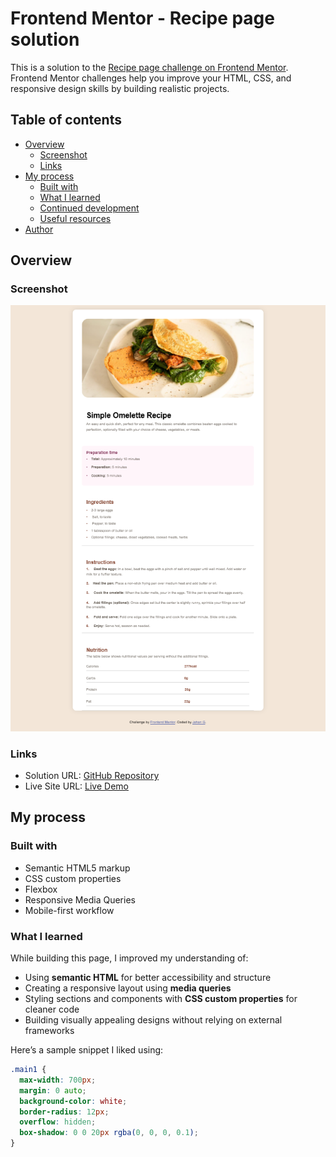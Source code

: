 # Frontend Mentor - Recipe page solution

This is a solution to the [Recipe page challenge on Frontend Mentor](https://www.frontendmentor.io/challenges/recipe-page-KiTsR8QQKm). Frontend Mentor challenges help you improve your HTML, CSS, and responsive design skills by building realistic projects.

## Table of contents

- [Overview](#overview)
  - [Screenshot](#screenshot)
  - [Links](#links)
- [My process](#my-process)
  - [Built with](#built-with)
  - [What I learned](#what-i-learned)
  - [Continued development](#continued-development)
  - [Useful resources](#useful-resources)
- [Author](#author)

## Overview

### Screenshot

![Simple Omelette Recipe Screenshot](./screenshot.jpg)

### Links

- Solution URL: [GitHub Repository](https://github.com/Jahan221801/Frontend-recipe-page)
- Live Site URL: [Live Demo](https://jahan221801.github.io/Frontend-recipe-page/)

## My process

### Built with

- Semantic HTML5 markup
- CSS custom properties
- Flexbox
- Responsive Media Queries
- Mobile-first workflow

### What I learned

While building this page, I improved my understanding of:

- Using **semantic HTML** for better accessibility and structure
- Creating a responsive layout using **media queries**
- Styling sections and components with **CSS custom properties** for cleaner code
- Building visually appealing designs without relying on external frameworks

Here’s a sample snippet I liked using:

```css
.main1 {
  max-width: 700px;
  margin: 0 auto;
  background-color: white; 
  border-radius: 12px;
  overflow: hidden;
  box-shadow: 0 0 20px rgba(0, 0, 0, 0.1);
}
